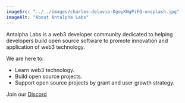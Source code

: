 ```yaml
---
imageSrc: "../../images/charles-deluvio-DgoyKNgPiFQ-unsplash.jpg"
imageAlt: "About Antalpha Labs"
---
```


Antalpha Labs is a web3 developer community dedicated to helping developers build open source software to promote innovation and application of web3 technology.

We are here to:

- Learn web3 technology.
- Build open source projects.
- Support open source projects by grant and user growth strategy.

Join our <a href="https://discord.gg/5VDVhY6czv" target="_blank" rel="nofollow noopener noreferrer" aria-label="External Link"><u>Discord</u></a>
